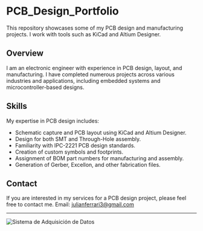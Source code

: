 # PCB_Design_Portfolio
This repository showcases some of my PCB design and manufacturing projects. I work with tools such as KiCad and Altium Designer.

## Overview
I am an electronic engineer with experience in PCB design, layout, and manufacturing. I have completed numerous projects across various industries and applications, including embedded systems and microcontroller-based designs.

## Skills
My expertise in PCB design includes:

- Schematic capture and PCB layout using KiCad and Altium Designer.
- Design for both SMT and Through-Hole assembly.
- Familiarity with IPC-2221 PCB design standards.
- Creation of custom symbols and footprints.
- Assignment of BOM part numbers for manufacturing and assembly.
- Generation of Gerber, Excellon, and other fabrication files.

## Contact
If you are interested in my services for a PCB design project, please feel free to contact me.
Email: julianferrari3@gmail.com

____________________________________________________________________
![Sistema de Adquisición de Datos](https://github.com/julianferrari/PCB_Design_Portfolio/blob/main/Sistema%20de%20Adquisici%C3%B3n%20de%20Datos%20-%20ALTIUM%2018/3_SAD.png)



